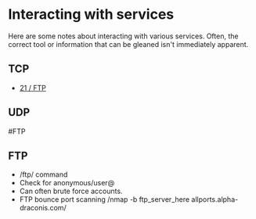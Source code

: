 # Interacting with services

Here are some notes about interacting with various services. Often, the correct tool or information
that can be gleaned isn't immediately apparent.

## TCP

- [21 / FTP](#FTP)

## UDP

#FTP
## FTP
- /ftp/ command
- Check for anonymous/user@
- Can often brute force accounts.
- FTP bounce port scanning /nmap -b ftp_server_here allports.alpha-draconis.com/
